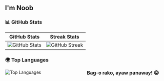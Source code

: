 ## I'm Noob

### 📊 GitHub Stats

| GitHub Stats | Streak Stats |
|-------------|-------------|
| ![GitHub Stats](https://github-readme-stats.vercel.app/api?username=CedBentuzal&show_icons=true&theme=radical) | ![GitHub Streak](https://github-readme-streak-stats.herokuapp.com/?user=CedBentuzal&theme=radical) |

### 🌍 Top Languages  
<div style="display: flex; justify-content: space-between; align-items: flex-start;">
  <img src="https://github-readme-stats.vercel.app/api/top-langs/?username=CedBentuzal&layout=compact&theme=radical" alt="Top Languages">
  <span style="font-size: 16px; font-weight: bold;">Bag-o rako, ayaw panaway! 😡</span>
</div>



